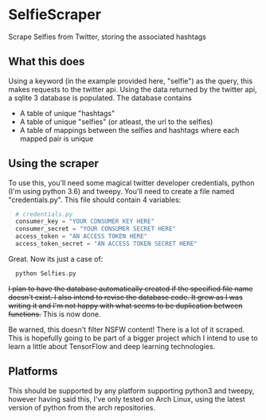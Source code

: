 # SelfieScraper
Scrape Selfies from Twitter, storing the associated hashtags

## What this does
Using a keyword (in the example provided here, "selfie") as the query, this makes requests to the twitter api.
Using the data returned by the twitter api, a sqlite 3 database is populated. The database contains
- A table of unique "hashtags"
- A table of unique "selfies" (or atleast, the url to the selfies)
- A table of mappings between the selfies and hashtags where each mapped pair is unique

## Using the scraper
To use this, you'll need some magical twitter developer credentials, python (I'm using python 3.6) and tweepy.
You'll need to create a file named "credentials.py". This file should contain 4 variables:
``` python
  # credentials.py
  consumer_key = "YOUR CONSUMER KEY HERE"
  consumer_secret = "YOUR CONSUMER SECRET HERE"
  access_token = "AN ACCESS TOKEN HERE"
  access_token_secret = "AN ACCESS TOKEN SECRET HERE" 
```

Great. Now its just a case of:
``` bash
  python Selfies.py
```
<s>I plan to have the database automatically created if the specified file name doesn't exist. I also intend to revise the database code.
It grew as I was writing it and I'm not happy with what seems to be duplication between functions.</s> This is now done.

Be warned, this doesn't filter NSFW content! There is a lot of it scraped. This is hopefully going to be part of a bigger project which I intend to use to learn a little about TensorFlow and deep learning technologies.

## Platforms
This should be supported by any platform supporting python3 and tweepy, however having said this, I've only tested on Arch Linux, using the latest version of python from the arch repositories.
